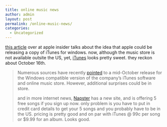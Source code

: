 ```yaml
---
title: online music news
author: admin
layout: post
permalink: /online-music-news/
categories:
  - Uncategorized
---
```

[this article][1] over at apple insider talks about the idea that apple could be releasing a copy of iTunes for windows. now, although the music store is not available outsite the US, yet, [iTunes][2] looks pretty sweet. they reckon about October 16th.  


> Numerous sources have recently [pointed][3] to a mid-October release for the Windows compatible version of the company&#8217;s iTunes software and online music store. However, additional surprises could be in store.</p>
and in more internet news, [Napster][4] has a new site, and is offering 5 free songs if you sign up now. only problem is you have to put in credit card details to get your 5 songs and you probably have to be in the US. pricing is pretty good and on par with iTunes @ 99c per song or $9.99 for an album. Looks good.

 [1]: http://www.appleinsider.com/news.php?id=217
 [2]: http://www.apple.com/itunes/
 [3]: http://www.appleinsider.com/news.php?id=215
 [4]: http://www.napster.com